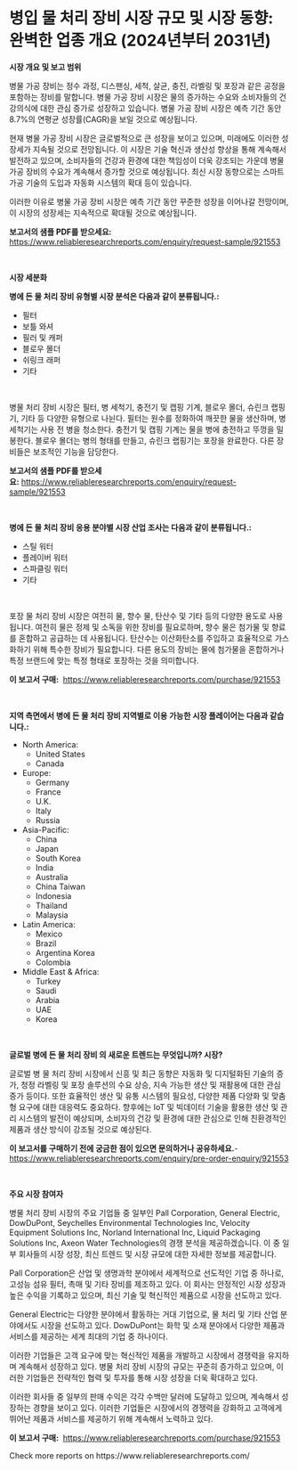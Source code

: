<p><h1>병입 물 처리 장비 시장 규모 및 시장 동향: 완벽한 업종 개요 (2024년부터 2031년)</h1></p><p><strong>시장 개요 및 보고 범위</strong></p>
<p><p>병물 가공 장비는 정수 과정, 디스팬싱, 세척, 살균, 충진, 라벨링 및 포장과 같은 공정을 포함하는 장비를 말합니다. 병물 가공 장비 시장은 물의 증가하는 수요와 소비자들의 건강의식에 대한 관심 증가로 성장하고 있습니다. 병물 가공 장비 시장은 예측 기간 동안 8.7%의 연평균 성장률(CAGR)을 보일 것으로 예상됩니다. </p><p>현재 병물 가공 장비 시장은 글로벌적으로 큰 성장을 보이고 있으며, 미래에도 이러한 성장세가 지속될 것으로 전망됩니다. 이 시장은 기술 혁신과 생산성 향상을 통해 계속해서 발전하고 있으며, 소비자들의 건강과 환경에 대한 책임성이 더욱 강조되는 가운데 병물 가공 장비의 수요가 계속해서 증가할 것으로 예상됩니다. 최신 시장 동향으로는 스마트 가공 기술의 도입과 자동화 시스템의 확대 등이 있습니다. </p><p>이러한 이유로 병물 가공 장비 시장은 예측 기간 동안 꾸준한 성장을 이어나갈 전망이며, 이 시장의 성장세는 지속적으로 확대될 것으로 예상됩니다.</p></p>
<p><strong>보고서의 샘플 PDF를 받으세요:</strong> <a href="https://www.reliableresearchreports.com/enquiry/request-sample/921553">https://www.reliableresearchreports.com/enquiry/request-sample/921553</a></p>
<p>&nbsp;</p>
<p><strong>시장 세분화</strong></p>
<p><strong>병에 든 물 처리 장비 유형별 시장 분석은 다음과 같이 분류됩니다.:</strong></p>
<p><ul><li>필터</li><li>보틀 와셔</li><li>필러 및 캐퍼</li><li>블로우 몰더</li><li>쉬링크 래퍼</li><li>기타</li></ul></p>
<p>&nbsp;</p>
<p><p>병물 처리 장비 시장은 필터, 병 세척기, 충전기 및 캡핑 기계, 블로우 몰더, 슈린크 랩핑기, 기타 등 다양한 유형으로 나뉜다. 필터는 원수를 정화하여 깨끗한 물을 생산하며, 병 세척기는 사용 전 병을 청소한다. 충전기 및 캡핑 기계는 물을 병에 충전하고 뚜껑을 밀봉한다. 블로우 몰더는 병의 형태를 만들고, 슈린크 랩핑기는 포장을 완료한다. 다른 장비들은 보조적인 기능을 담당한다.</p></p>
<p><strong>보고서의 샘플 PDF를 받으세요:</strong>&nbsp;<a href="https://www.reliableresearchreports.com/enquiry/request-sample/921553">https://www.reliableresearchreports.com/enquiry/request-sample/921553</a></p>
<p>&nbsp;</p>
<p><strong> 병에 든 물 처리 장비 응용 분야별 시장 산업 조사는 다음과 같이 분류됩니다.:</strong></p>
<p><ul><li>스틸 워터</li><li>플레이버 워터</li><li>스파클링 워터</li><li>기타</li></ul></p>
<p>&nbsp;</p>
<p><p>포장 물 처리 장비 시장은 여전히 물, 향수 물, 탄산수 및 기타 등의 다양한 용도로 사용됩니다. 여전히 물은 정제 및 소독을 위한 장비를 필요로하며, 향수 물은 첨가물 및 향료를 혼합하고 공급하는 데 사용됩니다. 탄산수는 이산화탄소를 주입하고 효율적으로 가스화하기 위해 특수한 장비가 필요합니다. 다른 용도의 장비는 물에 첨가물을 혼합하거나 특정 브랜드에 맞는 특정 형태로 포장하는 것을 의미합니다.</p></p>
<p><strong>이 보고서 구매:</strong>&nbsp; <a href="https://www.reliableresearchreports.com/purchase/921553">https://www.reliableresearchreports.com/purchase/921553</a></p>
<p>&nbsp;</p>
<p><strong>지역 측면에서 병에 든 물 처리 장비 지역별로 이용 가능한 시장 플레이어는 다음과 같습니다.:</strong></p>
<p><ul>
    <li>
        North America:
        <ul>
            <li>United States</li>
            <li>Canada</li>
        </ul>
    </li>
    <li>
        Europe:
        <ul>
            <li>Germany</li>
            <li>France</li>
            <li>U.K.</li>
            <li>Italy</li>
            <li>Russia</li>
        </ul>
    </li>
    <li>
        Asia-Pacific:
        <ul>
            <li>China</li>
            <li>Japan</li>
            <li>South Korea</li>
            <li>India</li>
            <li>Australia</li>
            <li>China Taiwan</li>
            <li>Indonesia</li>
            <li>Thailand</li>
            <li>Malaysia</li>
        </ul>
    </li>
    <li>
        Latin America:
        <ul>
            <li>Mexico</li>
            <li>Brazil</li>
            <li>Argentina Korea</li>
            <li>Colombia</li>
        </ul>
    </li>
    <li>
        Middle East & Africa:
        <ul>
            <li>Turkey</li>
            <li>Saudi</li>
            <li>Arabia</li>
            <li>UAE</li>
            <li>Korea</li>
        </ul>
    </li>
    </ul></p>
<p>&nbsp;</p>
<p><strong>글로벌 병에 든 물 처리 장비 의 새로운 트렌드는 무엇입니까? 시장?</strong></p>
<p><p>글로벌 병 물 처리 장비 시장에서 신흥 및 최근 동향은 자동화 및 디지털화된 기술의 증가, 청정 라벨링 및 포장 솔루션의 수요 상승, 지속 가능한 생산 및 재활용에 대한 관심 증가 등이다. 또한 효율적인 생산 및 유통 시스템의 필요성, 다양한 제품 다양화 및 맞춤형 요구에 대한 대응력도 중요하다. 향후에는 IoT 및 빅데이터 기술을 활용한 생산 및 관리 시스템의 발전이 예상되며, 소비자의 건강 및 환경에 대한 관심으로 인해 친환경적인 제품과 생산 방식이 강조될 것으로 예상된다.</p></p>
<p><strong>이 보고서를 구매하기 전에 궁금한 점이 있으면 문의하거나 공유하세요.</strong>- <a href="https://www.reliableresearchreports.com/enquiry/pre-order-enquiry/921553">https://www.reliableresearchreports.com/enquiry/pre-order-enquiry/921553</a></p>
<p>&nbsp;</p>
<p><strong>주요 시장 참여자</strong></p>
<p><p>병물 처리 장비 시장의 주요 기업들 중 일부인 Pall Corporation, General Electric, DowDuPont, Seychelles Environmental Technologies Inc, Velocity Equipment Solutions Inc, Norland International Inc, Liquid Packaging Solutions Inc, Axeon Water Technologies의 경쟁 분석을 제공하겠습니다. 이 중 일부 회사들의 시장 성장, 최신 트렌드 및 시장 규모에 대한 자세한 정보를 제공합니다.</p><p>Pall Corporation은 산업 및 생명과학 분야에서 세계적으로 선도적인 기업 중 하나로, 고성능 섬유 필터, 촉매 및 기타 장비를 제조하고 있다. 이 회사는 안정적인 시장 성장과 높은 수익을 기록하고 있으며, 최신 기술 및 혁신적인 제품으로 시장을 선도하고 있다.</p><p>General Electric는 다양한 분야에서 활동하는 거대 기업으로, 물 처리 및 기타 산업 분야에서도 시장을 선도하고 있다. DowDuPont는 화학 및 소재 분야에서 다양한 제품과 서비스를 제공하는 세계 최대의 기업 중 하나이다.</p><p>이러한 기업들은 고객 요구에 맞는 혁신적인 제품을 개발하고 시장에서 경쟁력을 유지하며 계속해서 성장하고 있다. 병물 처리 장비 시장의 규모는 꾸준히 증가하고 있으며, 이러한 기업들은 전략적인 협력 및 투자를 통해 시장 성장을 더욱 확대하고 있다.</p><p>이러한 회사들 중 일부의 판매 수익은 각각 수백만 달러에 도달하고 있으며, 계속해서 성장하는 경향을 보이고 있다. 이러한 기업들은 시장에서의 경쟁력을 강화하고 고객에게 뛰어난 제품과 서비스를 제공하기 위해 계속해서 노력하고 있다.</p></p>
<p><strong>이 보고서 구매:</strong>&nbsp;&nbsp;<a href="https://www.reliableresearchreports.com/purchase/921553">https://www.reliableresearchreports.com/purchase/921553</a></p>
<p>Check more reports on https://www.reliableresearchreports.com/</p>
